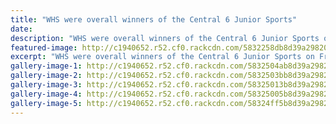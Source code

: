 ```yaml
---
title: "WHS were overall winners of the Central 6 Junior Sports"
date: 
description: "WHS were overall winners of the Central 6 Junior Sports on Friday in Wanganui on Friday 18 November 2016."
featured-image: http://c1940652.r52.cf0.rackcdn.com/5832258db8d39a29820000bc/15109501_700055603476882_7242291790808664068_n.jpg
excerpt: "WHS were overall winners of the Central 6 Junior Sports on Friday in Wanganui on Friday 18 November 2016."
gallery-image-1: http://c1940652.r52.cf0.rackcdn.com/5832504ab8d39a2982000110/bowling2yes.jpg
gallery-image-2: http://c1940652.r52.cf0.rackcdn.com/5832503bb8d39a298200010e/bowling3yes.jpg
gallery-image-3: http://c1940652.r52.cf0.rackcdn.com/58325013b8d39a298200010a/batting2.jpg
gallery-image-4: http://c1940652.r52.cf0.rackcdn.com/58325005b8d39a2982000108/batting3.jpg
gallery-image-5: http://c1940652.r52.cf0.rackcdn.com/58324ff5b8d39a2982000106/batting4.jpg
---
```

